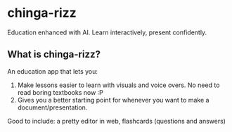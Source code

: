 # chinga-rizz
Education enhanced with AI. Learn interactively, present confidently.

## What is chinga-rizz?
An education app that lets you:
1. Make lessons easier to learn with visuals and voice overs. No need to read boring textbooks now :P
2. Gives you a better starting point for whenever you want to make a document/presentation.

Good to include: a pretty editor in web, flashcards (questions and answers)

